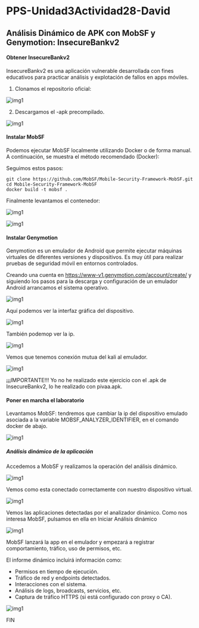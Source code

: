 # PPS-Unidad3Actividad28-David
## Análisis Dinámico de APK con MobSF y Genymotion: InsecureBankv2

#### Obtener InsecureBankv2

InsecureBankv2 es una aplicación vulnerable desarrollada con fines educativos para practicar análisis y explotación de fallos en apps móviles.

1. Clonamos el repositorio oficial:

![img1](img/img1.PNG)

2. Descargamos el -apk precompilado.

![img1](img/img2.PNG)

#### Instalar MobSF

Podemos ejecutar MobSF localmente utilizando Docker o de forma manual. A continuación, se muestra el método recomendado (Docker):

Seguimos estos pasos:

``` 
git clone https://github.com/MobSF/Mobile-Security-Framework-MobSF.git
cd Mobile-Security-Framework-MobSF
docker build -t mobsf . 
```

Finalmente levantamos el contenedor:

![img1](img/img3.PNG)

![img1](img/img4.PNG)

#### Instalar Genymotion

Genymotion es un emulador de Android que permite ejecutar máquinas virtuales de diferentes versiones y dispositivos. Es muy útil para realizar pruebas de seguridad móvil en entornos controlados.

Creando una cuenta en https://www-v1.genymotion.com/account/create/ y siguiendo los pasos para la descarga y configuración de un emulador Android arrancamos el sistema operativo.

![img1](img/img5.PNG)

Aquí podemos ver la interfaz gráfica del dispositivo.

![img1](img/img6.PNG)

También podemop ver la ip.

![img1](img/img7.PNG)

Vemos que tenemos conexión mutua del kali al emulador.

![img1](img/img8.PNG)

¡¡¡IMPORTANTE!!! 
Yo no he realizado este ejercicio con el .apk de InsecureBankv2, lo he realizado con pivaa.apk.

#### Poner en marcha el laboratorio

Levantamos MobSF: tendremos que cambiar la ip del dispositivo emulado asociada a la variable MOBSF_ANALYZER_IDENTIFIER, en el comando docker de abajo.

![img1](img/img10.PNG)

##### Análisis dinámico de la aplicación

Accedemos a MobSF y realizamos la operación del análisis dinámico.

![img1](img/img11.PNG)

Vemos como esta conectado correctamente con nuestro dispositivo virtual.

![img1](img/img12.PNG)

Vemos las aplicaciones detectadas por el analizador dinámico. Como nos interesa MobSF, pulsamos en ella en Iniciar Análisis dinámico

![img1](img/img13.PNG)

MobSF lanzará la app en el emulador y empezará a registrar comportamiento, tráfico, uso de permisos, etc.

El informe dinámico incluirá información como:

- Permisos en tiempo de ejecución.
- Tráfico de red y endpoints detectados.
- Interacciones con el sistema.
- Análisis de logs, broadcasts, servicios, etc.
- Captura de tráfico HTTPS (si está configurado con proxy o CA).

![img1](img/img14.PNG)


FIN